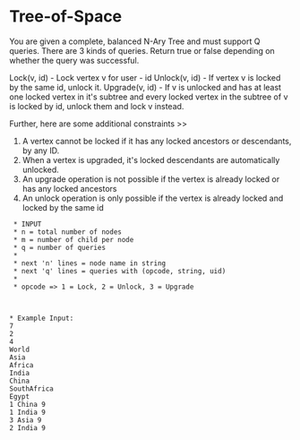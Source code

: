 # Tree-of-Space
You are given a complete, balanced N-Ary Tree and must support Q queries. There are 3 kinds of queries. Return true or false depending on whether the query was successful.

Lock(v, id) - Lock vertex v for user - id
Unlock(v, id) - If vertex v is locked by the same id, unlock it.
Upgrade(v, id) - If v is unlocked and has at least one locked vertex in it's subtree and every locked vertex in the subtree of v is locked by id, unlock them and lock v instead.

Further, here are some additional constraints >> 
   1. A vertex cannot be locked if it has any locked ancestors or descendants, by any ID.
   2. When a vertex is upgraded, it's locked descendants are automatically unlocked.
   3. An upgrade operation is not possible if the vertex is already locked or has any locked ancestors
   4. An unlock operation is only possible if the vertex is already locked and locked by the same id


	 * INPUT
	 * n = total number of nodes
	 * m = number of child per node
	 * q = number of queries
	 *
	 * next 'n' lines = node name in string
	 * next 'q' lines = queries with (opcode, string, uid)
	 *
	 * opcode => 1 = Lock, 2 = Unlock, 3 = Upgrade
	


	* Example Input:
	7 
	2 
	4 
	World
	Asia
	Africa
	India
	China
	SouthAfrica
	Egypt
	1 China 9
	1 India 9
	3 Asia 9
	2 India 9
